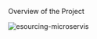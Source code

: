 Overview of the Project

![esourcing-microservis](https://user-images.githubusercontent.com/56292618/191577527-2ebd6b33-39c4-4396-a3c5-216f1a335a73.png=250x)

